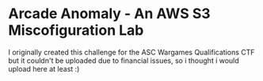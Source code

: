 # Arcade Anomaly - An AWS S3 Miscofiguration Lab

I originally created this challenge for the ASC Wargames Qualifications CTF but it couldn't be uploaded due to financial issues, so i thought i would upload here at least :)


